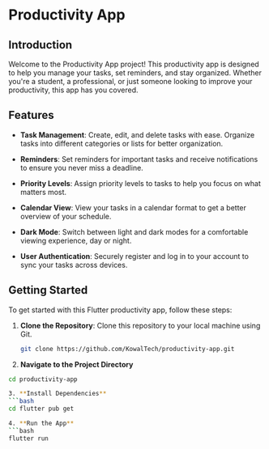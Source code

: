 # Productivity App

## Introduction

Welcome to the Productivity App project! This productivity app is designed to help you manage your tasks, set reminders, and stay organized. Whether you're a student, a professional, or just someone looking to improve your productivity, this app has you covered.

## Features

- **Task Management**: Create, edit, and delete tasks with ease. Organize tasks into different categories or lists for better organization.

- **Reminders**: Set reminders for important tasks and receive notifications to ensure you never miss a deadline.

- **Priority Levels**: Assign priority levels to tasks to help you focus on what matters most.

- **Calendar View**: View your tasks in a calendar format to get a better overview of your schedule.

- **Dark Mode**: Switch between light and dark modes for a comfortable viewing experience, day or night.

- **User Authentication**: Securely register and log in to your account to sync your tasks across devices.

## Getting Started

To get started with this Flutter productivity app, follow these steps:

1. **Clone the Repository**: Clone this repository to your local machine using Git.

   ```bash
   git clone https://github.com/KowalTech/productivity-app.git

2. **Navigate to the Project Directory**

  ```bash
  cd productivity-app

3. **Install Dependencies**
  ```bash
  cd flutter pub get

4. **Run the App**
  ```bash
  flutter run




